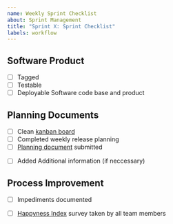 ```yaml
---
name: Weekly Sprint Checklist
about: Sprint Management
title: "Sprint X: Sprint Checklist"
labels: workflow
---
```


## Software Product
- [ ] Tagged
- [ ] Testable
- [ ] Deployable Software code base and product 

## Planning Documents
- [ ] Clean [kanban board](https://github.com/amosproj/amos-ss2021-carbon-footprint/projects/1)
- [ ] Completed weekly release planning
- [ ] [Planning document](https://docs.google.com/spreadsheets/d/1riRj26jKjfG1dEwkKn4bxvcrr5PahKq9wyz4ao3RDgI/edit?usp=sharing) submitted
<!--- The planning document is the [Google Sheets document](https://docs.google.com/spreadsheets/d/1riRj26jKjfG1dEwkKn4bxvcrr5PahKq9wyz4ao3RDgI/edit?usp=sharing). 
General quality criteria are cleanliness, completeness, correctness, understandability, and usefulness.
Create a PDF from the spreadsheet following [these instructions](https://goo.gl/qoVtFA).
Submit the PDF every week before class by email to your coach. -->
- [ ] Added Additional information (if neccessary)


## Process Improvement
- [ ] Impediments documented
<!--- You can document impediments by commenting on this Issue -->
- [ ] [Happyness Index](https://happy-amos.appspot.com/Project?project=6723300591927296&course=5714692550950912) survey taken by all team members
